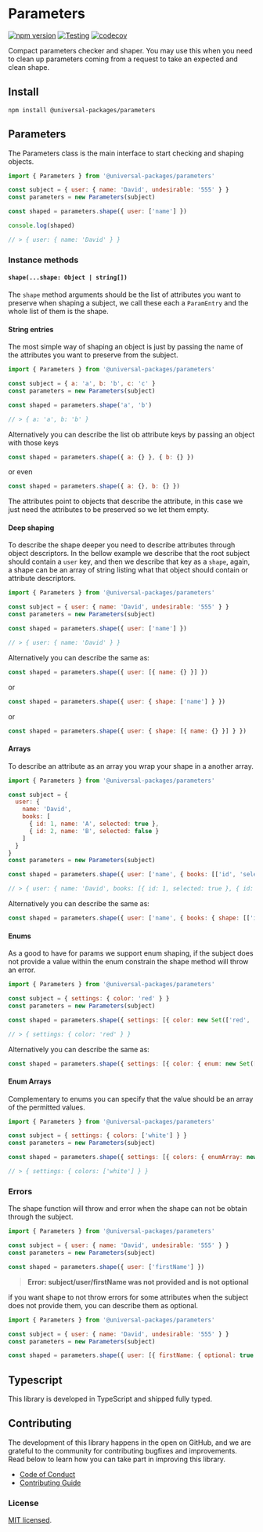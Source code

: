 # Parameters

[![npm version](https://badge.fury.io/js/@universal-packages%2Fparameters.svg)](https://www.npmjs.com/package/@universal-packages/parameters)
[![Testing](https://github.com/universal-packages/universal-parameters/actions/workflows/testing.yml/badge.svg)](https://github.com/universal-packages/universal-parameters/actions/workflows/testing.yml)
[![codecov](https://codecov.io/gh/universal-packages/universal-parameters/branch/main/graph/badge.svg?token=CXPJSN8IGL)](https://codecov.io/gh/universal-packages/universal-parameters)

Compact parameters checker and shaper. You may use this when you need to clean up parameters coming from a request to take an expected and clean shape.

## Install

```shell
npm install @universal-packages/parameters
```

## Parameters

The Parameters class is the main interface to start checking and shaping objects.

```js
import { Parameters } from '@universal-packages/parameters'

const subject = { user: { name: 'David', undesirable: '555' } }
const parameters = new Parameters(subject)

const shaped = parameters.shape({ user: ['name'] })

console.log(shaped)

// > { user: { name: 'David' } }
```

### Instance methods

#### **`shape(...shape: Object | string[])`**

The `shape` method arguments should be the list of attributes you want to preserve when shaping a subject, we call these each a `ParamEntry` and the whole list of them is the shape.

#### String entries

The most simple way of shaping an object is just by passing the name of the attributes you want to preserve from the subject.

```js
import { Parameters } from '@universal-packages/parameters'

const subject = { a: 'a', b: 'b', c: 'c' }
const parameters = new Parameters(subject)

const shaped = parameters.shape('a', 'b')

// > { a: 'a', b: 'b' }
```

Alternatively you can describe the list ob attribute keys by passing an object with those keys

```js
const shaped = parameters.shape({ a: {} }, { b: {} })
```

or even

```js
const shaped = parameters.shape({ a: {}, b: {} })
```

The attributes point to objects that describe the attribute, in this case we just need the attributes to be preserved so we let them empty.

#### Deep shaping

To describe the shape deeper you need to describe attributes through object descriptors. In the bellow example we describe that the root subject should contain a `user` key, and then we describe that key as a `shape`, again, a shape can be an array of string listing what that object should contain or attribute descriptors.

```js
import { Parameters } from '@universal-packages/parameters'

const subject = { user: { name: 'David', undesirable: '555' } }
const parameters = new Parameters(subject)

const shaped = parameters.shape({ user: ['name'] })

// > { user: { name: 'David' } }
```

Alternatively you can describe the same as:

```js
const shaped = parameters.shape({ user: [{ name: {} }] })
```

or

```js
const shaped = parameters.shape({ user: { shape: ['name'] } })
```

or

```js
const shaped = parameters.shape({ user: { shape: [{ name: {} }] } })
```

#### Arrays

To describe an attribute as an array you wrap your shape in a another array.

```js
import { Parameters } from '@universal-packages/parameters'

const subject = {
  user: {
    name: 'David',
    books: [
      { id: 1, name: 'A', selected: true },
      { id: 2, name: 'B', selected: false }
    ]
  }
}
const parameters = new Parameters(subject)

const shaped = parameters.shape({ user: ['name', { books: [['id', 'selected']] }] })

// > { user: { name: 'David', books: [{ id: 1, selected: true }, { id: 2, selected: false }] } }
```

Alternatively you can describe the same as:

```js
const shaped = parameters.shape({ user: ['name', { books: { shape: [['id', 'selected']] } }] })
```

#### Enums

As a good to have for params we support enum shaping, if the subject does not provide a value within the enum constrain the shape method will throw an error.

```js
import { Parameters } from '@universal-packages/parameters'

const subject = { settings: { color: 'red' } }
const parameters = new Parameters(subject)

const shaped = parameters.shape({ settings: [{ color: new Set(['red', 'blue', 'white']) }] })

// > { settings: { color: 'red' } }
```

Alternatively you can describe the same as:

```js
const shaped = parameters.shape({ settings: [{ color: { enum: new Set(['red', 'blue', 'white']) } }] })
```

#### Enum Arrays

Complementary to enums you can specify that the value should be an array of the permitted values.

```js
import { Parameters } from '@universal-packages/parameters'

const subject = { settings: { colors: ['white'] } }
const parameters = new Parameters(subject)

const shaped = parameters.shape({ settings: [{ colors: { enumArray: new Set(['red', 'blue', 'white']) } }] })

// > { settings: { colors: ['white'] } }
```

### Errors

The shape function will throw and error when the shape can not be obtain through the subject.

```js
import { Parameters } from '@universal-packages/parameters'

const subject = { user: { name: 'David', undesirable: '555' } }
const parameters = new Parameters(subject)

const shaped = parameters.shape({ user: ['firstName'] })
```

> **Error: subject/user/firstName was not provided and is not optional**

if you want shape to not throw errors for some attributes when the subject does not provide them, you can describe them as optional.

```js
import { Parameters } from '@universal-packages/parameters'

const subject = { user: { name: 'David', undesirable: '555' } }
const parameters = new Parameters(subject)

const shaped = parameters.shape({ user: [{ firstName: { optional: true } }] })
```

## Typescript

This library is developed in TypeScript and shipped fully typed.

## Contributing

The development of this library happens in the open on GitHub, and we are grateful to the community for contributing bugfixes and improvements. Read below to learn how you can take part in improving this library.

- [Code of Conduct](./CODE_OF_CONDUCT.md)
- [Contributing Guide](./CONTRIBUTING.md)

### License

[MIT licensed](./LICENSE).
